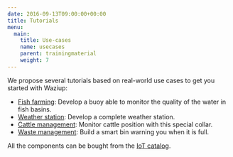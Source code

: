 ```yaml
---
date: 2016-09-13T09:00:00+00:00
title: Tutorials
menu:
  main:
    title: Use-cases
    name: usecases
    parent: trainingmaterial
    weight: 7
---
```


We propose several tutorials based on real-world use cases to get you started with Waziup:

- [Fish farming](water): Develop a buoy able to monitor the quality of the water in fish basins.
- [Weather station](weather): Develop a complete weather station.
- [Cattle management](cattle): Monitor cattle position with this special collar.
- [Waste management](waste): Build a smart bin warning you when it is full.

All the components can be bought from the [IoT catalog](https://www.iot-catalogue.com/usecases).

